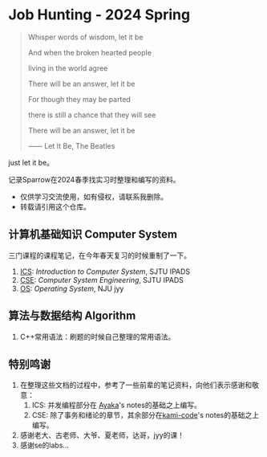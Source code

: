 # Job Hunting - 2024 Spring

> Whisper words of wisdom, let it be
>  
> And when the broken hearted people
>  
> living in the world agree
>  
> There will be an answer, let it be
>  
> For though they may be parted
>  
> there is still a chance that they will see
>  
> There will be an answer, let it be
>  
> —— Let It Be, The Beatles

just let it be。

记录Sparrow在2024春季找实习时整理和编写的资料。
- 仅供学习交流使用，如有侵权，请联系我删除。
- 转载请引用这个仓库。

## 计算机基础知识 Computer System
三门课程的课程笔记，在今年春天复习的时候重制了一下。
1. [ICS](https://ipads.se.sjtu.edu.cn/courses/ics/index.shtml): *Introduction to Computer System*, SJTU IPADS
2. [CSE](https://ipads.se.sjtu.edu.cn/courses/cse/index.shtml): *Computer System Engineering*, SJTU IPADS
3. [OS](https://jyywiki.cn/OS/2023/): *Operating System*, NJU jyy

## 算法与数据结构 Algorithm

1. C++常用语法：刷题的时候自己整理的常用语法。

## 特别鸣谢
1. 在整理这些文档的过程中，参考了一些前辈的笔记资料，向他们表示感谢和敬意：
   1. ICS: 并发编程部分在 [Ayaka](https://github.com/Musicminion)'s notes的基础之上编写。
   2. CSE: 除了事务和绪论的章节，其余部分在[kami-code](https://github.com/Kami-code/SE124-CSE-2021-Notes)'s notes的基础之上编写。
2. 感谢老大、古老师、大爷、夏老师，达哥，jyy的课！
3. 感谢se的labs...